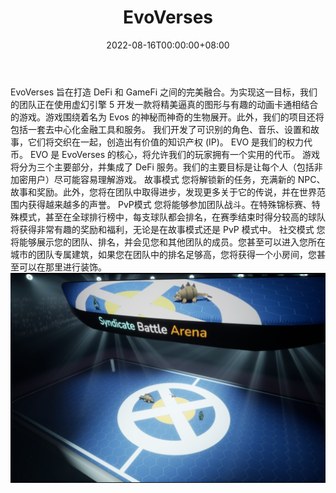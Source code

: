 ﻿---
title: "EvoVerses"
description: "Avalanche 上带有 Game-Fi 服务的神奇宝贝类 3D 游戏！战斗，探索，排名，赚钱！"
date: 2022-08-16T00:00:00+08:00
lastmod: 2022-08-16T00:00:00+08:00
draft: false
authors: ["boogArno"]
featuredImage: "evoverses.png"
tags: ["NFT Games","EvoVerses"]
categories: ["nfts"]
nfts: ["NFT Games"]
blockchain: ""
website: "https://evoverses.com/"
twitter: "https://twitter.com/EvoVerses"
discord: "https://discord.com/invite/EvoVerses"
telegram: "https://t.me/EvoVerses"
github: "https://github.com/evoverses"
youtube: "https://www.youtube.com/channel/UCs2iYyYzdfY-matxL7-7fMQ"
twitch: ""
facebook: ""
instagram: ""
reddit: ""
medium: "https://evoverses.medium.com/"
steam: ""
gitbook: ""
googleplay: ""
appstore: ""
status: "Live"
weight: 
lightgallery: true
toc: true
pinned: false
recommend: false
recommend1: false
---
EvoVerses 旨在打造 DeFi 和 GameFi 之间的完美融合。为实现这一目标，我们的团队正在使用虚幻引擎 5 开发一款将精美逼真的图形与有趣的动画卡通相结合的游戏。游戏围绕着名为 Evos 的神秘而神奇的生物展开。此外，我们的项目还将包括一套去中心化金融工具和服务。
我们开发了可识别的角色、音乐、设置和故事，它们将交织在一起，创造出有价值的知识产权 (IP)。
EVO 是我们的权力代币。 EVO 是 EvoVerses 的核心，将允许我们的玩家拥有一个实用的代币。
游戏将分为三个主要部分，并集成了 DeFi 服务。我们的主要目标是让每个人（包括非加密用户）尽可能容易理解游戏。
故事模式
您将解锁新的任务，充满新的 NPC、故事和奖励。此外，您将在团队中取得进步，发现更多关于它的传说，并在世界范围内获得越来越多的声誉。
PvP模式
您将能够参加团队战斗。在特殊锦标赛、特殊模式，甚至在全球排行榜中，每支球队都会排名，在赛季结束时得分较高的球队将获得非常有趣的奖励和福利，无论是在故事模式还是 PvP 模式中。
社交模式
您将能够展示您的团队、排名，并会见您和其他团队的成员。您甚至可以进入您所在城市的团队专属建筑，如果您在团队中的排名足够高，您将获得一个小房间，您甚至可以在那里进行装饰。![evoverses-dapp-games-harmony-image1_5e7c035b1ecd717d1fb357ac3bc5a156](evoverses-dapp-games-harmony-image1_5e7c035b1ecd717d1fb357ac3bc5a156.webp)